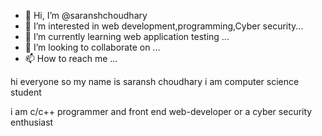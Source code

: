 - 👋 Hi, I’m @saranshchoudhary
- 👀 I’m interested in web development,programming,Cyber security...
- 🌱 I’m currently learning web application testing ...
- 💞️ I’m looking to collaborate on ...
- 📫 How to reach me ...

<!---
saranshchoudhary/saranshchoudhary is a ✨ special ✨ repository because its `README.md` (this file) appears on your GitHub profile.
You can click the Preview link to take a look at your changes.
--->hi everyone so my name is saransh choudhary i am computer science student
i am c/c++ programmer and front end web-developer or a cyber security enthusiast
